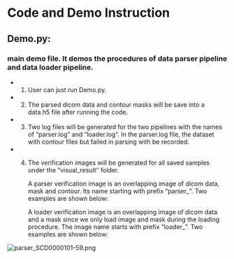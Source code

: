 # Code and Demo Instruction

## Demo.py: 
### main demo file. It demos the procedures of data parser pipeline and data loader pipeline. 

- 1. User can just run Demo.py.

- 2. The parsed dicom data and contour masks will be save into a data.h5 file after running the code.

- 3. Two log files will be generated for the two pipelines with the names of “parser.log” and “loader.log”. In the parser.log file, the dataset with contour files but failed in parsing with be recorded.

- 4. The verification images will be generated for all saved samples under the “visual_result‘’ folder. 

     A parser verification image is an overlapping image of dicom data, mask and contour. Its name starting with prefix “parser_”. Two examples are shown below: 

     A loader verification image is an overlapping image of dicom data and a mask since we only load image and mask during the loading procedure. The image name starts with prefix “loader_”. Two examples are shown below:

![parser_SCD0000101-59.png]()
